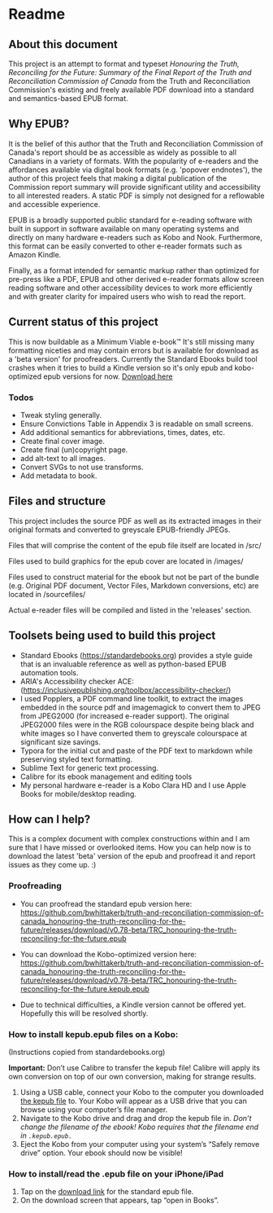 # Readme

## About this document

This project is an attempt to format and typeset *Honouring the Truth, Reconciling for the Future: Summary of the Final Report of the Truth and Reconciliation Commission of Canada* from the Truth and Reconciliation Commission's existing and freely available PDF download into a standard and semantics-based EPUB format.

## Why EPUB?

It is the belief of this author that the Truth and Reconciliation Commission of Canada's report should be as accessible as widely as possible to all Canadians in a variety of formats. With the popularity of e-readers and the affordances available via digital book formats (e.g. 'popover endnotes'), the author of this project feels that making a digital publication of the Commission report summary will provide significant utility and accessibility to all interested readers. A static PDF is simply not designed for a reflowable and accessible experience.

EPUB is a broadly supported public standard for e-reading software with built in support in software available on many operating systems and directly on many hardware e-readers such as Kobo and Nook. Furthermore, this format can be easily converted to other e-reader formats such as Amazon Kindle.

Finally, as a format intended for semantic markup rather than optimized for pre-press like a PDF, EPUB and other derived e-reader formats allow screen reading software and other accessibility devices to work more efficiently and with greater clarity for impaired users who wish to read the report.

## Current status of this project

This is now buildable as a Minimum Viable e-book™ It's still missing many formatting niceties and may contain errors but is available for download as a 'beta version' for proofreaders. Currently the Standard Ebooks build tool crashes when it tries to build a Kindle version so it's only epub and kobo-optimized epub versions for now. [Download here](https://github.com/bwhittakerb/truth-and-reconciliation-commission-of-canada_honouring-the-truth-reconciling-for-the-future/releases/download/v0.78-beta/TRC_honouring-the-truth-reconciling-for-the-future.epub)

### Todos

* Tweak styling generally.
* Ensure Convictions Table in Appendix 3 is readable on small screens.
* Add additional semantics for abbreviations, times, dates, etc.
* Create final cover image.
* Create final (un)copyright page.
* add alt-text to all images.
* Convert SVGs to not use transforms.
* Add metadata to book.

## Files and structure

This project includes the source PDF as well as its extracted images in their original formats and converted to greyscale EPUB-friendly JPEGs.

Files that will comprise the content of the epub file itself are located in /src/

Files used to build graphics for the epub cover are located in /images/

Files used to construct material for the ebook but not be part of the bundle (e.g. Original PDF document, Vector Files, Markdown conversions, etc) are located in /sourcefiles/

Actual e-reader files will be compiled and listed in the 'releases' section.

## Toolsets being used to build this project

* Standard Ebooks (https://standardebooks.org) provides a style guide that is an invaluable reference as well as python-based EPUB automation tools.
* ARIA's Accessibility checker ACE: (https://inclusivepublishing.org/toolbox/accessibility-checker/)
* I used Popplers, a PDF command line toolkit, to extract the images embedded in the source pdf and imagemagick to convert them to JPEG from JPEG2000 (for increased e-reader support). The original JPEG2000 files were in the RGB colourspace despite being black and white images so I have converted them to greyscale colourspace at significant size savings.
* Typora for the initial cut and paste of the PDF text to markdown while preserving styled text formatting.
* Sublime Text for generic text processing.
* Calibre for its ebook management and editing tools
* My personal hardware e-reader is a Kobo Clara HD and I use Apple Books for mobile/desktop reading.


## How can I help?

This is a complex document with complex constructions within and I am sure that I have missed or overlooked items. How you can help now is to download the latest 'beta' version of the epub and proofread it and report issues as they come up. :)

### Proofreading

* You can proofread the standard epub version here: https://github.com/bwhittakerb/truth-and-reconciliation-commission-of-canada_honouring-the-truth-reconciling-for-the-future/releases/download/v0.78-beta/TRC_honouring-the-truth-reconciling-for-the-future.epub

* You can download the Kobo-optimized version here: https://github.com/bwhittakerb/truth-and-reconciliation-commission-of-canada_honouring-the-truth-reconciling-for-the-future/releases/download/v0.78-beta/TRC_honouring-the-truth-reconciling-for-the-future.kepub.epub

* Due to technical difficulties, a Kindle version cannot be offered yet. Hopefully this will be resolved shortly.

### How to install kepub.epub files on a Kobo:

(Instructions copied from standardebooks.org)

**Important:** Don’t use Calibre to transfer the kepub file! Calibre will apply its own conversion on top of our own conversion, making for strange results.

1. Using a USB cable, connect your Kobo to the computer you downloaded [the kepub file](https://github.com/bwhittakerb/truth-and-reconciliation-commission-of-canada_honouring-the-truth-reconciling-for-the-future/releases/download/v0.78-beta/TRC_honouring-the-truth-reconciling-for-the-future.kepub.epub) to. Your Kobo will appear as a USB drive that you can browse using your computer’s file manager.
2. Navigate to the Kobo drive and drag and drop the kepub file in. *Don’t change the filename of the ebook! Kobo requires that the filename end in `.kepub.epub.`*
3. Eject the Kobo from your computer using your system’s “Safely remove drive” option. Your ebook should now be visible!

### How to install/read the .epub file on your iPhone/iPad

1. Tap on the [download link](https://github.com/bwhittakerb/truth-and-reconciliation-commission-of-canada_honouring-the-truth-reconciling-for-the-future/releases/download/v0.78-beta/TRC_honouring-the-truth-reconciling-for-the-future.epub) for the standard epub file.
2. On the download screen that appears, tap “open in Books”.